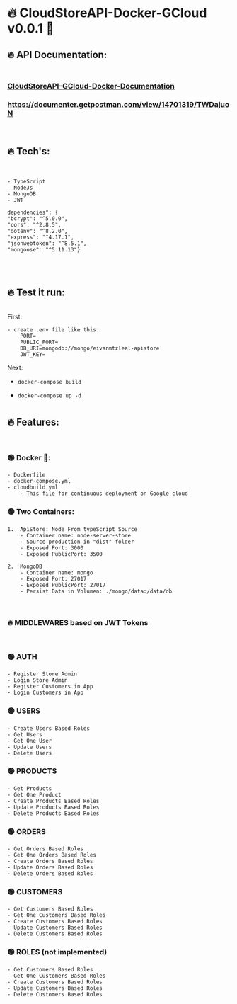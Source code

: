 # 🔥 CloudStoreAPI-Docker-GCloud v0.0.1 🐳

## 🔥 API Documentation: <br><br>

### [CloudStoreAPI-GCloud-Docker-Documentation](https://documenter.getpostman.com/view/14701319/TWDajuoN)

### https://documenter.getpostman.com/view/14701319/TWDajuoN

<br>

## 🔥 Tech's:

<br>

    - TypeScript
    - NodeJs
    - MongoDB
    - JWT

    dependencies": {
    "bcrypt": "^5.0.0",
    "cors": "^2.8.5",
    "dotenv": "^8.2.0",
    "express": "^4.17.1",
    "jsonwebtoken": "^8.5.1",
    "mongoose": "^5.11.13"}

<br>

<br>

## 🔥 Test it run:

<br>
First:

    - create .env file like this:
        PORT=
        PUBLIC_PORT=
        DB_URI=mongodb://mongo/eivanmtzleal-apistore
        JWT_KEY=

Next:

- `docker-compose build`

- `docker-compose up -d`

#

## 🔥 Features:

<br>

### 🟢 Docker 🐳:

    - Dockerfile
    - docker-compose.yml
    - cloudbuild.yml
        - This file for continuous deployment on Google cloud

### 🟢 Two Containers:

    1.  ApiStore: Node From typeScript Source
        - Container name: node-server-store
        - Source production in "dist" folder
        - Exposed Port: 3000
        - Exposed PublicPort: 3500

    2.  MongoDB
        - Container name: mongo
        - Exposed Port: 27017
        - Exposed PublicPort: 27017
        - Persist Data in Volumen: ./mongo/data:/data/db

<br>

### 🔥 MIDDLEWARES based on JWT Tokens

<br>

### 🟢 AUTH

    - Register Store Admin
    - Login Store Admin
    - Register Customers in App
    - Login Customers in App

### 🟢 USERS

    - Create Users Based Roles
    - Get Users
    - Get One User
    - Update Users
    - Delete Users

### 🟢 PRODUCTS

    - Get Products
    - Get One Product
    - Create Products Based Roles
    - Update Products Based Roles
    - Delete Products Based Roles

### 🟢 ORDERS

    - Get Orders Based Roles
    - Get One Orders Based Roles
    - Create Orders Based Roles
    - Update Orders Based Roles
    - Delete Orders Based Roles

### 🟢 CUSTOMERS

    - Get Customers Based Roles
    - Get One Customers Based Roles
    - Create Customers Based Roles
    - Update Customers Based Roles
    - Delete Customers Based Roles

### 🟢 ROLES (not implemented)

    - Get Customers Based Roles
    - Get One Customers Based Roles
    - Create Customers Based Roles
    - Update Customers Based Roles
    - Delete Customers Based Roles

<b>
